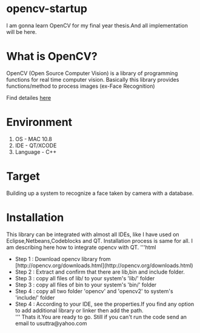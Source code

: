 opencv-startup
==============

I am gonna learn OpenCV for my final year thesis.And all implementation will be here.


What is OpenCV?
================
OpenCV (Open Source Computer Vision) is a library of programming functions for real time computer vision. Basically this library provides
functions/method to process images (ex-Face Recognition)
 
Find detailes [here](http://opencv.org/)



Environment
==============
1. OS       - MAC 10.8
2. IDE      - QT/XCODE
3. Language - C++



Target
==============
 Building up a system to recognize a face taken by camera with a database.
 
 
Installation
==============
This library can be integrated with almost all IDEs, like I have used on Eclipse,Netbeans,Codeblocks and QT. Installation process is same for all. 
I am describing here how to integrate opencv with QT.
'''html
<ul>
<li>Step 1 : Download opencv library from [http://opencv.org/downloads.html](http://opencv.org/downloads.html)</li>
<li>Step 2 : Extract and confirm that there are lib,bin and include folder.</li>
<li>Step 3 : copy all files of lib/ to your system's 'lib/' folder</li>
<li>Step 3 : copy all files of bin to your system's 'bin/' folder</li>
<li>Step 4 : copy all two folder 'opencv' and 'opencv2' to system's 'include/' folder</li>
<li>Step 4 : According to your IDE, see the properties.If you find any option to add additional library or linker then add the path.</li>
'''
Thats it.You are ready to go. Still if you can't run the code send an email to usuttra@yahoo.com 

